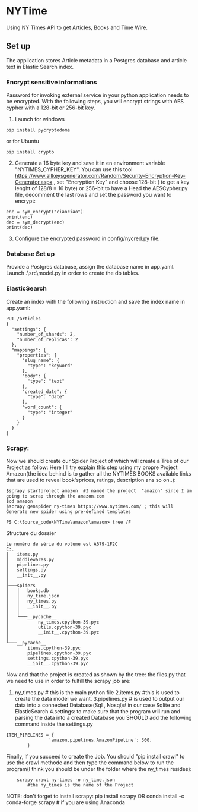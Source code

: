 # NYTime
Using NY Times API to get Articles, Books and Time Wire.
## Set up
The application stores Article metadata in a Postgres database and article text in Elastic Search index.
### Encrypt sensitive informations
Password for invoking external service in your python application needs to be encrypted. With the following steps, you will encrypt strings with AES cypher with a 128-bit or 256-bit key.
1. Launch for windows
```
pip install pycryptodome
```
or for Ubuntu
```
pip install crypto
```
2. Generate a 16 byte key and save it in en environment variable "NYTIMES_CYPHER_KEY". You can use this tool https://www.allkeysgenerator.com/Random/Security-Encryption-Key-Generator.aspx , set "Encryption Key" and choose 128-bit ( to get a key lenght of 128/8 = 16 byte) or 256-bit to have a
Head the AESCypher.py file, decomment the last rows and set the password you want to encrypt:
```
enc = sym_encrypt("ciaociao")
print(enc)
dec = sym_decrypt(enc)
print(dec)
```
3. Configure the encrypted password in config/nycred.py file.
### Database Set up
Provide a Postgres database, assign the database name in app.yaml.
Launch .\src\model.py in order to create the db tables.
### ElasticSearch
Create an index with the following instruction and save the index name in app.yaml:
```
PUT /articles
{
  "settings": {
    "number_of_shards": 2,
    "number_of_replicas": 2
  },
  "mappings": {
    "properties": {
      "slug_name": {
        "type": "keyword"
      },
      "body": {
        "type": "text"
      },
      "created_date": {
        "type": "date"
      },
      "word_count": {
        "type": "integer"
      }
    }
  }
}
```
### Scrapy:
Now we should create our Spider Project of which will create a Tree of our Project as follow:
Here I'll try explain this step using my propre Project Amazon(the idea behind is to gather all the NYTIMES BOOKS available links that are used to reveal book'sprices, ratings, description ans so on..):
```
$scrapy startproject amazon  #I named the project  "amazon" since I am going to scrap through the amazon.com
$cd amazon
$scrapy genspider ny-times https://www.nytimes.com/ ; this will Generate new spider using pre-defined templates
```

```
PS C:\Source_code\NYTime\amazon\amazon> tree /F
```
Structure du dossier

```
Le numéro de série du volume est A679-1F2C
C:.
│   items.py
│   middlewares.py
│   pipelines.py
│   settings.py
│   __init__.py
│   
├───spiders
│   │   books.db
│   │   ny_time.json
│   │   ny_times.py
│   │   __init__.py
│   │   
│   └───__pycache__
│           ny_times.cpython-39.pyc
│           utils.cpython-39.pyc
│           __init__.cpython-39.pyc
│
└───__pycache__
        items.cpython-39.pyc
        pipelines.cpython-39.pyc
        settings.cpython-39.pyc
        __init__.cpython-39.pyc
```
Now and that the project is created as shown by the tree: the files.py that we need to use in order to fulfill the scrapy job are:
1. ny_times.py  # this is the main python file
2.items.py  #this is used to create the data model we want.
3.pipelines.py  # is used to output our data into a connected Database(Sql , Nosql)# in our case Sqlite and ElasticSearch
4.settings: to make sure that the program will run and parsing the data into a created Database you SHOULD add the following command inside the settings.py
```
ITEM_PIPELINES = {
                'amazon.pipelines.AmazonPipeline': 300,   
        }
```
Finally, if you succeed to create the Job. You should "pip install crawl" to use the crawl methode and then type the command below to run the program(I think you should be under the folder where the ny_times resides):

        scrapy crawl ny-times -o ny_time.json    
            #the ny_times is the name of the Project 
NOTE: don't forget to install scrapy: 
            pip install scrapy
        OR
    conda install -c conda-forge scrapy  # if you are using Anaconda
